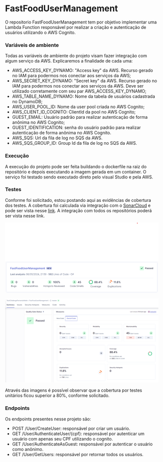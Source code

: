 # FastFoodUserManagement

O repositorio FastFoodUserManagement tem por objetivo implementar uma Lambda Function responsável por realizar a criação e autenticação de usuários utilizando o AWS Cognito.

### Variáveis de ambiente
Todas as variáveis de ambiente do projeto visam fazer integração com algum serviço da AWS. Explicaremos a finalidade de cada uma:

- AWS_ACCESS_KEY_DYNAMO: "Access key" da AWS. Recurso gerado no IAM para podermos nos conectar aos serviços da AWS;
- AWS_SECRET_KEY_DYNAMO: "Secret key" da AWS. Recurso gerado no IAM para podermos nos conectar aos serviços da AWS. Deve ser utilizado corretamente com seu par AWS_ACCESS_KEY_DYNAMO;
- AWS_TABLE_NAME_DYNAMO: Nome da tabela de usuários cadastrada no DynamoDB;
- AWS_USER_POOL_ID: Nome da user pool criada no AWS Cognito;
- AWS_CLIENT_ID_COGNITO: ClientId da pool no AWS Cognito;
- GUEST_EMAIL: Usuário padrão para realizar autenticação de forma anônima no AWS Cognito;
- GUEST_IDENTIFICATION: senha do usuário padrão para realizar autenticação de forma anônima no AWS Cognito.
- AWS_SQS: Url da fila de log no SQS da AWS.
- AWS_SQS_GROUP_ID: Group Id da fila de log no SQS da AWS.

### Execução

A execução do projeto pode ser feita buildando o dockerfile na raiz do repositório e depois executando a imagem gerada em um container. O serviço foi testado sendo executado direto pelo visual Studio e pela AWS.


### Testes

Conforme foi solicitado, estou postando aqui as evidências de cobertura dos testes. A cobertura foi calculada via integração com o [SonarCloud](https://sonarcloud.io/) e pode ser vista nesse [link](https://sonarcloud.io/organizations/techchallengefernandomelim/projects). A integração com todos os repositórios poderá ser vista nesse link.

![Coverage1](./images/coverage1.png)

![Coverage2](./images/coverage2.png)

Através das imagens é possível observar que a cobertura por testes unitários ficou superior a 80%, conforme solicitado.

### Endpoints

Os endpoints presentes nesse projeto são:

- POST /User/CreateUser: responsável por criar um usuário.
- GET /User/AuthenticateUser/{cpf}: responsável por autenticar um usuário com apenas seu CPF utilizando o cognito.
- GET /User/AuthenticateAsGuest: responsável por autenticar o usuário como anônimo.
- GET /User/GetUsers: responsável por retornar todos os usuários.